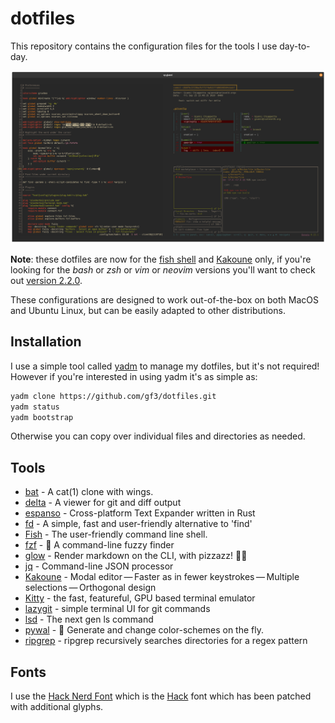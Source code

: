 # dotfiles

This repository contains the configuration files for the tools I use day-to-day.

![Screenshot](/.config/yadm/Screenshot.png?raw=true "Some of the tools in use")

**Note**: these dotfiles are now for the [fish shell][fish] and [Kakoune][kak]
only, if you're looking for the *bash* or *zsh* or *vim* or *neovim* versions 
you'll want to  check out [version 2.2.0][v2].

These configurations are designed to work out-of-the-box on both MacOS and
Ubuntu Linux, but can be easily adapted to other distributions. 

## Installation

I use a simple tool called [yadm][yadm] to manage my dotfiles, but it's not
required! However if you're interested in using yadm it's as simple as:

```sh
yadm clone https://github.com/gf3/dotfiles.git
yadm status
yadm bootstrap
```

Otherwise you can copy over individual files and directories as needed.

## Tools

* [bat][bat] - A cat(1) clone with wings. 
* [delta][delta] - A viewer for git and diff output
* [espanso][espanso] - Cross-platform Text Expander written in Rust
* [fd][fd] - A simple, fast and user-friendly alternative to 'find'
* [Fish][fish] - The user-friendly command line shell.
* [fzf][fzf] - 🌸 A command-line fuzzy finder
* [glow][glow] - Render markdown on the CLI, with pizzazz! 💅🏻
* [jq][jq] - Command-line JSON processor 
* [Kakoune][kak] - Modal editor — Faster as in fewer keystrokes — Multiple selections — Orthogonal design
* [Kitty][kitty] - the fast, featureful, GPU based terminal emulator
* [lazygit][lazygit] - simple terminal UI for git commands 
* [lsd][lsd] - The next gen ls command
* [pywal][pywal] - 🎨 Generate and change color-schemes on the fly.
* [ripgrep][ripgrep] - ripgrep recursively searches directories for a regex pattern

## Fonts

I use the [Hack Nerd Font][hack-nerd-font] which is the [Hack][hack-font] font
which has been patched with additional glyphs.

[bat]: https://github.com/sharkdp/bat
[delta]: https://github.com/dandavison/delta
[espanso]: https://github.com/federico-terzi/espanso
[fd]: https://github.com/sharkdp/fd
[fish]: https://fishshell.com/
[fzf]: https://github.com/junegunn/fzf
[glow]: https://github.com/charmbracelet/glow
[hack-font]: https://sourcefoundry.org/hack/
[hack-nerd-font]: https://github.com/ryanoasis/nerd-fonts#patched-fonts
[jq]: https://github.com/stedolan/jq
[kak]: http://kakoune.org/
[kitty]: https://sw.kovidgoyal.net/kitty/
[lazygit]: https://github.com/jesseduffield/lazygit
[lsd]: https://github.com/Peltoche/lsd
[pywal]: https://github.com/dylanaraps/pywal
[ripgrep]: https://github.com/BurntSushi/ripgrep
[v2]: https://github.com/gf3/dotfiles/tree/v2.2.0
[yadm]: https://yadm.io/
